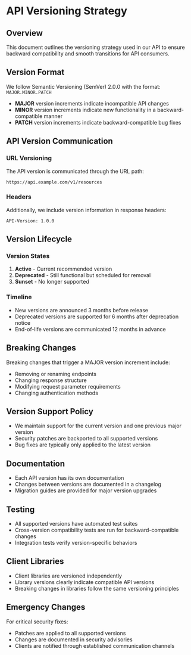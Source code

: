 # API Versioning Strategy

## Overview
This document outlines the versioning strategy used in our API to ensure backward compatibility and smooth transitions for API consumers.

## Version Format
We follow Semantic Versioning (SemVer) 2.0.0 with the format: `MAJOR.MINOR.PATCH`

- **MAJOR** version increments indicate incompatible API changes
- **MINOR** version increments indicate new functionality in a backward-compatible manner
- **PATCH** version increments indicate backward-compatible bug fixes

## API Version Communication

### URL Versioning
The API version is communicated through the URL path:
```
https://api.example.com/v1/resources
```

### Headers
Additionally, we include version information in response headers:
```
API-Version: 1.0.0
```

## Version Lifecycle

### Version States
1. **Active** - Current recommended version
2. **Deprecated** - Still functional but scheduled for removal
3. **Sunset** - No longer supported

### Timeline
- New versions are announced 3 months before release
- Deprecated versions are supported for 6 months after deprecation notice
- End-of-life versions are communicated 12 months in advance

## Breaking Changes
Breaking changes that trigger a MAJOR version increment include:
- Removing or renaming endpoints
- Changing response structure
- Modifying request parameter requirements
- Changing authentication methods

## Version Support Policy
- We maintain support for the current version and one previous major version
- Security patches are backported to all supported versions
- Bug fixes are typically only applied to the latest version

## Documentation
- Each API version has its own documentation
- Changes between versions are documented in a changelog
- Migration guides are provided for major version upgrades

## Testing
- All supported versions have automated test suites
- Cross-version compatibility tests are run for backward-compatible changes
- Integration tests verify version-specific behaviors

## Client Libraries
- Client libraries are versioned independently
- Library versions clearly indicate compatible API versions
- Breaking changes in libraries follow the same versioning principles

## Emergency Changes
For critical security fixes:
- Patches are applied to all supported versions
- Changes are documented in security advisories
- Clients are notified through established communication channels 